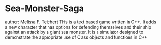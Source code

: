 # Sea-Monster-Saga
author: Melissa F. Teichert
This is a text based game written in C++. 
It adds a new character that has options for defending themselves and their ship against an attack by a giant sea monster. 
It is a simulator designed to demonstrate the appropriate use of Class objects and functions in C++
